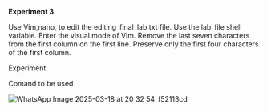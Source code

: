 **Experiment 3**

Use Vim,nano,  to edit the editing_final_lab.txt file. Use the lab_file shell variable. Enter the visual mode of Vim. Remove the last seven characters from the first column on the first line. Preserve only the first four characters of the first column. 


Experiment

Comand to be used

![WhatsApp Image 2025-03-18 at 20 32 54_f52113cd](https://github.com/user-attachments/assets/12617ca5-c0ae-4a4e-b738-ac25142825a0)
